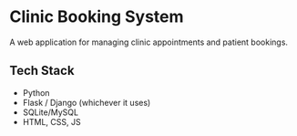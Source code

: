 # Clinic Booking System

A web application for managing clinic appointments and patient bookings.

## Tech Stack
- Python
- Flask / Django (whichever it uses)
- SQLite/MySQL
- HTML, CSS, JS
